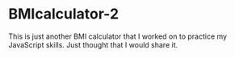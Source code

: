 # BMIcalculator-2

This is just another BMI calculator that I worked on to practice my JavaScript skills. Just thought that I would share it.
